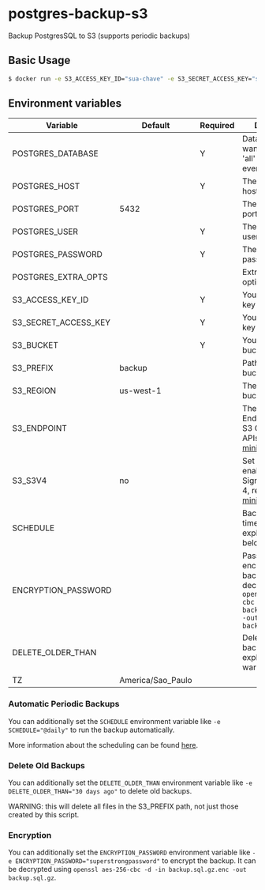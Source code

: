 # postgres-backup-s3

Backup PostgresSQL to S3 (supports periodic backups)

## Basic Usage

```sh
$ docker run -e S3_ACCESS_KEY_ID="sua-chave" -e S3_SECRET_ACCESS_KEY="sua-chave-secreta" -e POSTGRES_DATABASE="nome-do-banco" -e POSTGRES_HOST="host-do-postgres" -e POSTGRES_USER="seu-usuario" -e POSTGRES_PASSWORD="sua-senha" -e S3_BUCKET="seu-bucket" -e TZ="America/Sao_Paulo" meu-backup-postgres-s3

```


## Environment variables

| Variable             | Default          | Required | Description                                                                                                              |
|----------------------|------------------|----------|--------------------------------------------------------------------------------------------------------------------------|
| POSTGRES_DATABASE    |                  | Y        | Database you want to backup or 'all' to backup everything                                                                |
| POSTGRES_HOST        |                  | Y        | The PostgreSQL host                                                                                                      |
| POSTGRES_PORT        | 5432             |          | The PostgreSQL port                                                                                                      |
| POSTGRES_USER        |                  | Y        | The PostgreSQL user                                                                                                      |
| POSTGRES_PASSWORD    |                  | Y        | The PostgreSQL password                                                                                                  |
| POSTGRES_EXTRA_OPTS  |                  |          | Extra postgresql options                                                                                                 |
| S3_ACCESS_KEY_ID     |                  | Y        | Your AWS access key                                                                                                      |
| S3_SECRET_ACCESS_KEY |                  | Y        | Your AWS secret key                                                                                                      |
| S3_BUCKET            |                  | Y        | Your AWS S3 bucket path                                                                                                  |
| S3_PREFIX            | backup           |          | Path prefix in your bucket                                                                                               |
| S3_REGION            | us-west-1        |          | The AWS S3 bucket region                                                                                                 |
| S3_ENDPOINT          |                  |          | The AWS Endpoint URL, for S3 Compliant APIs such as [minio](https://minio.io)                                            |
| S3_S3V4              | no               |          | Set to `yes` to enable AWS Signature Version 4, required for [minio](https://minio.io) servers                           |
| SCHEDULE             |                  |          | Backup schedule time, see explainatons below                                                                             |
| ENCRYPTION_PASSWORD  |                  |          | Password to encrypt the backup. Can be decrypted using `openssl aes-256-cbc -d -in backup.sql.gz.enc -out backup.sql.gz` |
| DELETE_OLDER_THAN    |                  |          | Delete old backups, see explanation and warning below                                                                    |
| TZ                   |America/Sao_Paulo |          |                                                                |

### Automatic Periodic Backups

You can additionally set the `SCHEDULE` environment variable like `-e SCHEDULE="@daily"` to run the backup automatically.

More information about the scheduling can be found [here](http://godoc.org/github.com/robfig/cron#hdr-Predefined_schedules).

### Delete Old Backups

You can additionally set the `DELETE_OLDER_THAN` environment variable like `-e DELETE_OLDER_THAN="30 days ago"` to delete old backups.

WARNING: this will delete all files in the S3_PREFIX path, not just those created by this script.

### Encryption

You can additionally set the `ENCRYPTION_PASSWORD` environment variable like `-e ENCRYPTION_PASSWORD="superstrongpassword"` to encrypt the backup. It can be decrypted using `openssl aes-256-cbc -d -in backup.sql.gz.enc -out backup.sql.gz`.

